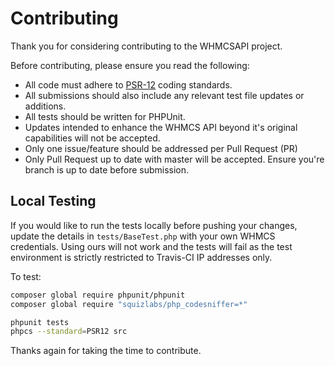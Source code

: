 # Contributing

Thank you for considering contributing to the WHMCSAPI project.

Before contributing, please ensure you read the following:

* All code must adhere to [PSR-12](https://www.php-fig.org/psr/psr-12/) coding standards.
* All submissions should also include any relevant test file updates or additions.
* All tests should be written for PHPUnit.
* Updates intended to enhance the WHMCS API beyond it's original capabilities will not be accepted.
* Only one issue/feature should be addressed per Pull Request (PR)
* Only Pull Request up to date with master will be accepted. Ensure you're branch is up to date before submission.

## Local Testing
If you would like to run the tests locally before pushing your changes, update the details in `tests/BaseTest.php` with 
your own WHMCS credentials. Using ours will not work and the tests will fail as the test environment is strictly 
restricted to Travis-CI IP addresses only.

To test:
```bash
composer global require phpunit/phpunit
composer global require "squizlabs/php_codesniffer=*"

phpunit tests
phpcs --standard=PSR12 src
```

Thanks again for taking the time to contribute.
